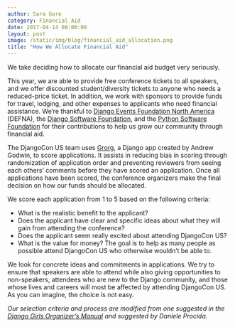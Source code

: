 ```yaml
---
author: Sara Gore
category: Financial Aid
date: 2017-04-14 08:00:00
layout: post
image: /static/img/blog/financial_aid_allocation.png
title: "How We Allocate Financial Aid"
---
```


We take deciding how to allocate our financial aid budget very seriously.

This year, we are able to provide free conference tickets to all speakers, and we offer discounted student/diversity tickets to anyone who needs a reduced-price ticket. In addition, we work with sponsors to provide funds for travel, lodging, and other expenses to applicants who need financial assistance. We’re thankful to [Django Events Foundation North America](http://www.defna.org/) (DEFNA), the [Django Software Foundation](https://www.djangoproject.com/foundation/), and the [Python Software Foundation](https://www.python.org/psf/) for their  contributions to help us grow our community through financial aid.

The DjangoCon US team uses [Grorg](https://github.com/andrewgodwin/grorg), a Django app created by Andrew Godwin, to score applications. It assists in reducing bias in scoring through randomization of application order and preventing reviewers from seeing each others’ comments before they have scored an application. Once all applications have been scored, the conference organizers make the final decision on how our funds should be allocated.

We score each application from 1 to 5 based on the following criteria:

* What is the realistic benefit to the applicant?
* Does the applicant have clear and specific ideas about what they will gain from attending the conference?
* Does the applicant seem really excited about attending DjangoCon US?
* What is the value for money? The goal is to help as many people as possible attend DjangoCon US who otherwise wouldn’t be able to.

We look for concrete ideas and commitments in applications. We try to ensure that speakers are able to attend while also giving opportunities to non-speakers, attendees who are new to the Django community, and those whose lives and careers will most be affected by attending DjangoCon US. As you can imagine, the choice is not easy.

*Our selection criteria and process are modified from one suggested in the [Django Girls Organizer’s Manual](https://organize.djangogirls.org/application_form/selection.html) and suggested by Daniele Procida.*
